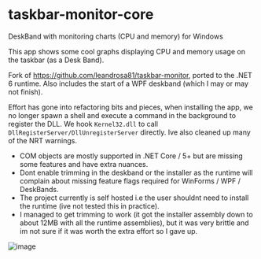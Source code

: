 # taskbar-monitor-core
DeskBand with monitoring charts (CPU and memory) for Windows

This app shows some cool graphs displaying CPU and memory usage on the taskbar (as a Desk Band).

Fork of https://github.com/leandrosa81/taskbar-monitor, ported to the .NET 6 runtime. Also includes the start of a WPF deskband (which I may or may not finish).

Effort has gone into refactoring bits and pieces, when installing the app, we no longer spawn a shell and execute a command in the background to register the DLL. We hook `Kernel32.dll` to call `DllRegisterServer/DllUnregisterServer` directly. Ive also cleaned up many of the NRT warnings.

- COM objects are mostly supported in .NET Core / 5+ but are missing some features and have extra nuances.
- Dont enable trimming in the deskband or the installer as the runtime will complain about missing feature flags required for WinForms / WPF / DeskBands.
- The project currently is self hosted i.e the user shouldnt need to install the runtime (ive not tested this in practice).
- I managed to get trimming to work (it got the installer assembly down to about 12MB with all the runtime assemblies), but it was very brittle and im not sure if it was   worth the extra effort so I gave up.

![image](https://user-images.githubusercontent.com/21192520/187538343-294b0399-9ed7-4621-a440-062a99c37ce6.png)
